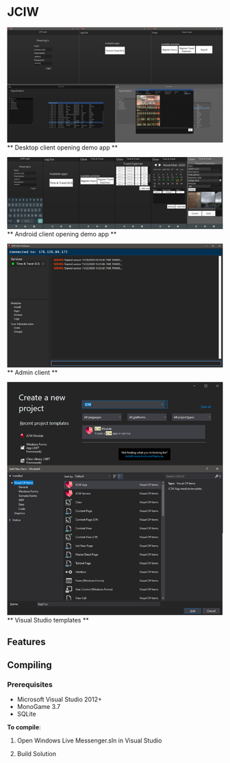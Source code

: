 # JCIW

![Preview1](./Media/DesktopClient.png)
** Desktop client opening demo app **

![Preview1](./Media/AndroidClient.png)
** Android client opening demo app **

![Preview1](./Media/Adminclient.png)
** Admin client **

![Preview1](./Media/VS.png)
** Visual Studio templates **


## Features

## Compiling
### Prerequisites
* Microsoft Visual Studio 2012+
* MonoGame 3.7
* SQLite

**To compile**: 

1. Open Windows Live Messenger.sln in Visual Studio

2. Build Solution